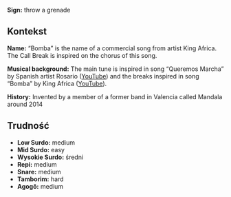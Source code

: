 **Sign:** throw a grenade

## Kontekst

**Name:** “Bomba” is the name of a commercial song from artist King Africa. The
Call Break is inspired on the chorus of this song.

**Musical background:** The main tune is inspired in song “Queremos Marcha” by
Spanish artist Rosario ([YouTube](https://www.youtube.com/watch?v=aC6XTOwNBO8))
and the breaks inspired in song “Bomba” by King Africa
([YouTube](https://www.youtube.com/watch?v=QlPS16NeBO0)).

**History:** Invented by a member of a former band in Valencia called Mandala
around 2014

## Trudność

* **Low Surdo:** medium
* **Mid Surdo:** easy
* **Wysokie Surdo:** średni
* **Repi:** medium
* **Snare:** medium
* **Tamborim:** hard
* **Agogô:** medium
